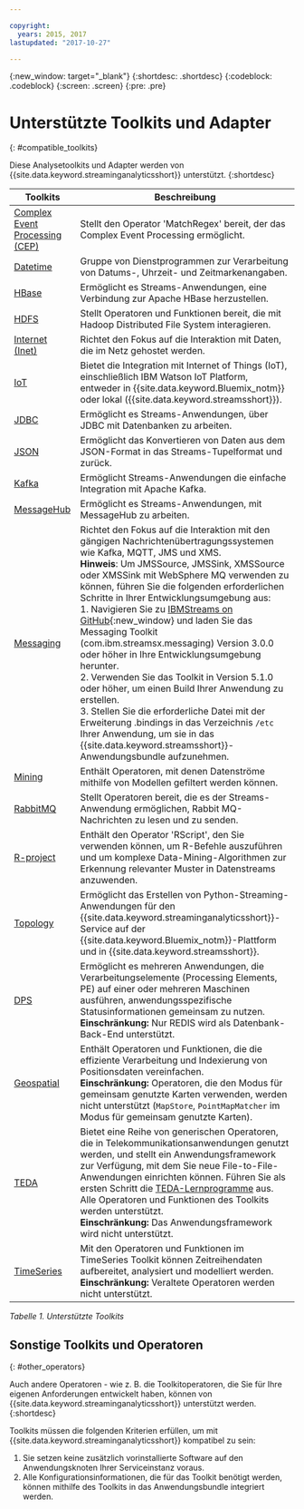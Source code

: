 ```yaml
---

copyright:
  years: 2015, 2017
lastupdated: "2017-10-27"

---
```


<!-- Attribute definitions -->
{:new_window: target="_blank"}
{:shortdesc: .shortdesc}
{:codeblock: .codeblock}
{:screen: .screen}
{:pre: .pre}

# Unterstützte Toolkits und Adapter
{: #compatible_toolkits}

Diese Analysetoolkits und Adapter werden von {{site.data.keyword.streaminganalyticsshort}} unterstützt.
{:shortdesc}

| Toolkits                        | Beschreibung						                  |
| --------------------------------| --------------------------|
| [Complex Event Processing (CEP)](https://ibm.co/2zOwODa)    |	Stellt den Operator 'MatchRegex' bereit, der das Complex Event Processing ermöglicht.|
| [Datetime](https://ibmstreams.github.io/streamsx.datetime/)	|	Gruppe von Dienstprogrammen zur Verarbeitung von Datums-, Uhrzeit- und Zeitmarkenangaben. |
| [HBase](http://ibmstreams.github.io/streamsx.hbase/)        | Ermöglicht es Streams-Anwendungen, eine Verbindung zur Apache HBase herzustellen.	 	   |
| [HDFS](http://ibmstreams.github.io/streamsx.hdfs/)          | Stellt Operatoren und Funktionen bereit, die mit Hadoop Distributed File System interagieren.	|
| [Internet (Inet)](http://ibmstreams.github.io/streamsx.inet)|  Richtet den Fokus auf die Interaktion mit Daten, die im Netz gehostet werden. |
| [IoT](http://ibmstreams.github.io/streamsx.iot/)            | Bietet die Integration mit Internet of Things (IoT), einschließlich IBM Watson IoT Platform, entweder in {{site.data.keyword.Bluemix_notm}} oder lokal ({{site.data.keyword.streamsshort}}). |
| [JDBC](http://ibmstreams.github.io/streamsx.jdbc/)          | Ermöglicht es Streams-Anwendungen, über JDBC mit Datenbanken zu arbeiten. 		   |
| [JSON](http://ibmstreams.github.io/streamsx.json/)          | Ermöglicht das Konvertieren von Daten aus dem JSON-Format in das Streams-Tupelformat und zurück. |
| [Kafka](https://ibmstreams.github.io/streamsx.kafka/)       | Ermöglicht Streams-Anwendungen die einfache Integration mit Apache Kafka. 	 |
| [MessageHub](https://ibmstreams.github.io/streamsx.messagehub/) | Ermöglicht es Streams-Anwendungen, mit MessageHub zu arbeiten.			     |
| [Messaging](https://ibmstreams.github.io/streamsx.messaging/)   |  	Richtet den Fokus auf die Interaktion mit den gängigen Nachrichtenübertragungssystemen wie Kafka, MQTT, JMS und XMS.	<br>**Hinweis**: Um JMSSource, JMSSink, XMSSource oder XMSSink mit WebSphere MQ verwenden zu können, führen Sie die folgenden erforderlichen Schritte in Ihrer Entwicklungsumgebung aus: <br>1. Navigieren Sie zu [IBMStreams on GitHub](https://github.com/IBMStreams){:new_window} und laden Sie das Messaging Toolkit (com.ibm.streamsx.messaging) Version 3.0.0 oder höher in Ihre Entwicklungsumgebung herunter.<br>2. Verwenden Sie das Toolkit in Version 5.1.0 oder höher, um einen Build Ihrer Anwendung zu erstellen.<br>3. Stellen Sie die erforderliche Datei mit der Erweiterung .bindings in das Verzeichnis `/etc` Ihrer Anwendung, um sie in das {{site.data.keyword.streamsshort}}-Anwendungsbundle aufzunehmen.|
| [Mining](https://ibm.co/2y3i5au)              	   	            |  Enthält Operatoren, mit denen Datenströme mithilfe von Modellen gefiltert werden können. |
| [RabbitMQ](https://ibmstreams.github.io/streamsx.rabbitmq/)     |  Stellt Operatoren bereit, die es der Streams-Anwendung ermöglichen, Rabbit MQ-Nachrichten zu lesen und zu senden. |
| [R-project](https://ibm.co/2h7D9lu)          	   	              |   Enthält den Operator 'RScript', den Sie verwenden können, um R-Befehle auszuführen und um komplexe Data-Mining-Algorithmen zur Erkennung relevanter Muster in Datenstreams anzuwenden. |
| [Topology](http://ibmstreams.github.io/streamsx.topology/)      |  Ermöglicht das Erstellen von Python-Streaming-Anwendungen für den {{site.data.keyword.streaminganalyticsshort}}-Service auf der {{site.data.keyword.Bluemix_notm}}-Plattform und in {{site.data.keyword.streamsshort}}.		     |
| [DPS](http://ibmstreams.github.io/streamsx.dps/) |	 Ermöglicht es mehreren Anwendungen, die Verarbeitungselemente (Processing Elements, PE) auf einer oder mehreren Maschinen ausführen, anwendungsspezifische Statusinformationen gemeinsam zu nutzen. <br>**Einschränkung:** Nur REDIS wird als Datenbank-Back-End unterstützt.| 	 	 	
| [Geospatial](https://ibm.co/2h9x0VR) 	     |	Enthält Operatoren und Funktionen, die die effiziente Verarbeitung und Indexierung von Positionsdaten vereinfachen. <br>**Einschränkung:** Operatoren, die den Modus für gemeinsam genutzte Karten verwenden, werden nicht unterstützt (`MapStore`, `PointMapMatcher` im Modus für gemeinsam genutzte Karten).		 |
| [TEDA](https://ibm.co/2z9DS00)	   | 	Bietet eine Reihe von generischen Operatoren, die in Telekommunikationsanwendungen genutzt werden, und stellt ein Anwendungsframework zur Verfügung, mit dem Sie neue File-to-File-Anwendungen einrichten können. Führen Sie als ersten Schritt die [TEDA-Lernprogramme](http://ibmstreams.github.io/streamsx.tutorial.teda/) aus. Alle Operatoren und Funktionen des Toolkits werden unterstützt. <br>**Einschränkung:** Das Anwendungsframework wird nicht unterstützt. |
| [TimeSeries](https://ibm.co/2zEPILZ)	 	  | Mit den Operatoren und Funktionen im TimeSeries Toolkit können Zeitreihendaten aufbereitet, analysiert und modelliert werden.<br>**Einschränkung:** Veraltete Operatoren werden nicht unterstützt. |

*Tabelle 1. Unterstützte Toolkits*

## Sonstige Toolkits und Operatoren
{: #other_operators}

Auch andere Operatoren - wie z. B. die Toolkitoperatoren, die Sie für Ihre eigenen Anforderungen entwickelt haben, können von {{site.data.keyword.streaminganalyticsshort}} unterstützt werden.
{:shortdesc}

Toolkits müssen die folgenden Kriterien erfüllen, um mit {{site.data.keyword.streaminganalyticsshort}} kompatibel zu sein:

1. Sie setzen keine zusätzlich vorinstallierte Software auf den Anwendungsknoten Ihrer Serviceinstanz voraus.
2. Alle Konfigurationsinformationen, die für das Toolkit benötigt werden, können mithilfe des Toolkits in das Anwendungsbundle integriert werden.
